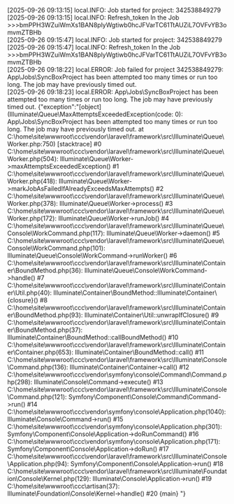 [2025-09-26 09:13:15] local.INFO: Job started for project: 342538849279  
[2025-09-26 09:13:15] local.INFO: Refresh_token In the Job >>>bmPPH3WZuiWmXs1BAN8plyWgtiwb0hcJFVarTC61TtAUZiL7OVFvYB3omvmZTBHb  
[2025-09-26 09:15:47] local.INFO: Job started for project: 342538849279  
[2025-09-26 09:15:47] local.INFO: Refresh_token In the Job >>>bmPPH3WZuiWmXs1BAN8plyWgtiwb0hcJFVarTC61TtAUZiL7OVFvYB3omvmZTBHb  
[2025-09-26 09:18:22] local.ERROR: Job failed for project 342538849279: App\Jobs\SyncBoxProject has been attempted too many times or run too long. The job may have previously timed out.  
[2025-09-26 09:18:23] local.ERROR: App\Jobs\SyncBoxProject has been attempted too many times or run too long. The job may have previously timed out. {"exception":"[object] (Illuminate\\Queue\\MaxAttemptsExceededException(code: 0): App\\Jobs\\SyncBoxProject has been attempted too many times or run too long. The job may have previously timed out. at C:\\home\\site\\wwwroot\\ccc\\vendor\\laravel\\framework\\src\\Illuminate\\Queue\\Worker.php:750)
[stacktrace]
#0 C:\\home\\site\\wwwroot\\ccc\\vendor\\laravel\\framework\\src\\Illuminate\\Queue\\Worker.php(504): Illuminate\\Queue\\Worker->maxAttemptsExceededException()
#1 C:\\home\\site\\wwwroot\\ccc\\vendor\\laravel\\framework\\src\\Illuminate\\Queue\\Worker.php(418): Illuminate\\Queue\\Worker->markJobAsFailedIfAlreadyExceedsMaxAttempts()
#2 C:\\home\\site\\wwwroot\\ccc\\vendor\\laravel\\framework\\src\\Illuminate\\Queue\\Worker.php(378): Illuminate\\Queue\\Worker->process()
#3 C:\\home\\site\\wwwroot\\ccc\\vendor\\laravel\\framework\\src\\Illuminate\\Queue\\Worker.php(172): Illuminate\\Queue\\Worker->runJob()
#4 C:\\home\\site\\wwwroot\\ccc\\vendor\\laravel\\framework\\src\\Illuminate\\Queue\\Console\\WorkCommand.php(117): Illuminate\\Queue\\Worker->daemon()
#5 C:\\home\\site\\wwwroot\\ccc\\vendor\\laravel\\framework\\src\\Illuminate\\Queue\\Console\\WorkCommand.php(101): Illuminate\\Queue\\Console\\WorkCommand->runWorker()
#6 C:\\home\\site\\wwwroot\\ccc\\vendor\\laravel\\framework\\src\\Illuminate\\Container\\BoundMethod.php(36): Illuminate\\Queue\\Console\\WorkCommand->handle()
#7 C:\\home\\site\\wwwroot\\ccc\\vendor\\laravel\\framework\\src\\Illuminate\\Container\\Util.php(40): Illuminate\\Container\\BoundMethod::Illuminate\\Container\\{closure}()
#8 C:\\home\\site\\wwwroot\\ccc\\vendor\\laravel\\framework\\src\\Illuminate\\Container\\BoundMethod.php(93): Illuminate\\Container\\Util::unwrapIfClosure()
#9 C:\\home\\site\\wwwroot\\ccc\\vendor\\laravel\\framework\\src\\Illuminate\\Container\\BoundMethod.php(37): Illuminate\\Container\\BoundMethod::callBoundMethod()
#10 C:\\home\\site\\wwwroot\\ccc\\vendor\\laravel\\framework\\src\\Illuminate\\Container\\Container.php(653): Illuminate\\Container\\BoundMethod::call()
#11 C:\\home\\site\\wwwroot\\ccc\\vendor\\laravel\\framework\\src\\Illuminate\\Console\\Command.php(136): Illuminate\\Container\\Container->call()
#12 C:\\home\\site\\wwwroot\\ccc\\vendor\\symfony\\console\\Command\\Command.php(298): Illuminate\\Console\\Command->execute()
#13 C:\\home\\site\\wwwroot\\ccc\\vendor\\laravel\\framework\\src\\Illuminate\\Console\\Command.php(121): Symfony\\Component\\Console\\Command\\Command->run()
#14 C:\\home\\site\\wwwroot\\ccc\\vendor\\symfony\\console\\Application.php(1040): Illuminate\\Console\\Command->run()
#15 C:\\home\\site\\wwwroot\\ccc\\vendor\\symfony\\console\\Application.php(301): Symfony\\Component\\Console\\Application->doRunCommand()
#16 C:\\home\\site\\wwwroot\\ccc\\vendor\\symfony\\console\\Application.php(171): Symfony\\Component\\Console\\Application->doRun()
#17 C:\\home\\site\\wwwroot\\ccc\\vendor\\laravel\\framework\\src\\Illuminate\\Console\\Application.php(94): Symfony\\Component\\Console\\Application->run()
#18 C:\\home\\site\\wwwroot\\ccc\\vendor\\laravel\\framework\\src\\Illuminate\\Foundation\\Console\\Kernel.php(129): Illuminate\\Console\\Application->run()
#19 C:\\home\\site\\wwwroot\\ccc\\artisan(37): Illuminate\\Foundation\\Console\\Kernel->handle()
#20 {main}
"} 
